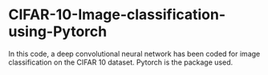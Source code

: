 # CIFAR-10-Image-classification-using-Pytorch

In this code, a deep convolutional neural network has been coded for image classification on the CIFAR 10 dataset. Pytorch is the package used.
